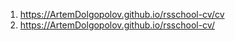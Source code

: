 1. https://ArtemDolgopolov.github.io/rsschool-cv/cv
2. https://ArtemDolgopolov.github.io/rsschool-cv/
